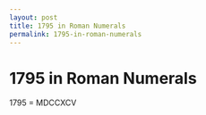 ```yaml
---
layout: post
title: 1795 in Roman Numerals
permalink: 1795-in-roman-numerals
---
```


# 1795 in Roman Numerals

1795 = MDCCXCV
